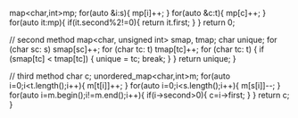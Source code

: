 map<char,int>mp;
for(auto &i:s){
mp[i]++;
}
for(auto &c:t){
mp[c]++;
}
for(auto it:mp){
if(it.second%2!=0){
return it.first;
}
}
return 0;



// second method
map<char, unsigned int> smap, tmap;
char unique;
for (char sc: s) smap[sc]++;
for (char tc: t) tmap[tc]++;
for (char tc: t) {
if (smap[tc] < tmap[tc]) {
unique = tc;
break;
}
}
return unique;
}


// third method
char c;
unordered_map<char,int>m;
for(auto i=0;i<t.length();i++){
m[t[i]]++;
}
for(auto i=0;i<s.length();i++){
m[s[i]]--;
}
for(auto i=m.begin();i!=m.end();i++){
if(i->second>0){
c=i->first;
}
}
return c;
}
